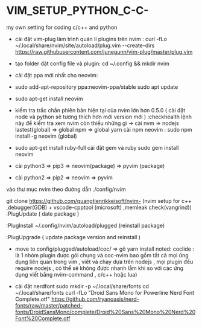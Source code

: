 # VIM_SETUP_PYTHON_C-C-
my own setting for coding c/c++ and python

* cài đặt vim-plug làm trình quản lí plugins trên nvim : 
    curl -fLo ~/.local/share/nvim/site/autoload/plug.vim --create-dirs
    https://raw.githubusercontent.com/junegunn/vim-plug/master/plug.vim

* tạo folder đặt config file và plugin: cd ~/.config && mkdir nvim

* cài đặt ppa mới nhất cho neovim:

* sudo add-apt-repository ppa:neovim-ppa/stable sudo apt update

* sudo apt-get install neovim

* kiểm tra trắc chắn phiên bản hiện tại của nvim lớn hơn 0.5.0 ( cài đặt node và python sẽ tương thích hơn mới version mới )
  :checkhealth lệnh này để kiểm tra xem nvim còn thiếu những gì 
    -> cài nvm => nodejs lastest(global) => global npm => global yarn cài npm neovim : sudo npm install -g neovim (global)
    
* sudo apt-get install ruby-full cài đặt gem và ruby sudo gem install neovim

* cài python3 => pip3 => neovim(package) => pyvim (package)

* cài python2 => pip2 => neovim => pyvim

vào thư mục nvim theo đường dẫn ./config/nvim

git clone https://github.com/quangtienrikkeisoft/nvim- (nvim setup for c++ ,debugger(GDB) + vscode-cpptool (microsoft) ,memleak check(vangrind))
:PlugUpdate ( date package )

:PlugInstall ~/.config/nvim/autoload/plugged (reinstall package)

:PlugUpgrade ( update package version and reinstall )

* move to config/plugged/autoload/coc/ 
    => gõ yarn install 
    noted: coclide : là 1 nhóm plugin được gói chung và coc-nvim bao gồm tất cả mọi ứng dụng liên quan trong vim , viết và chạy dựa trên nodejs , mọi                plugin đều require nodejs , có thể sẽ không được nhanh lắm khi so với các ứng dụng viết bằng nvim-command , c/c++ hoặc lua)

* cài đặt nerdfont
    sudo mkdir -p ~/.local/share/fonts
    cd ~/.local/share/fonts
    curl -fLo "Droid Sans Mono for Powerline Nerd Font Complete.otf" https://github.com/ryanoasis/nerd-fonts/raw/master/patched-fonts/DroidSansMono/complete/Droid%20Sans%20Mono%20Nerd%20Font%20Complete.otf

